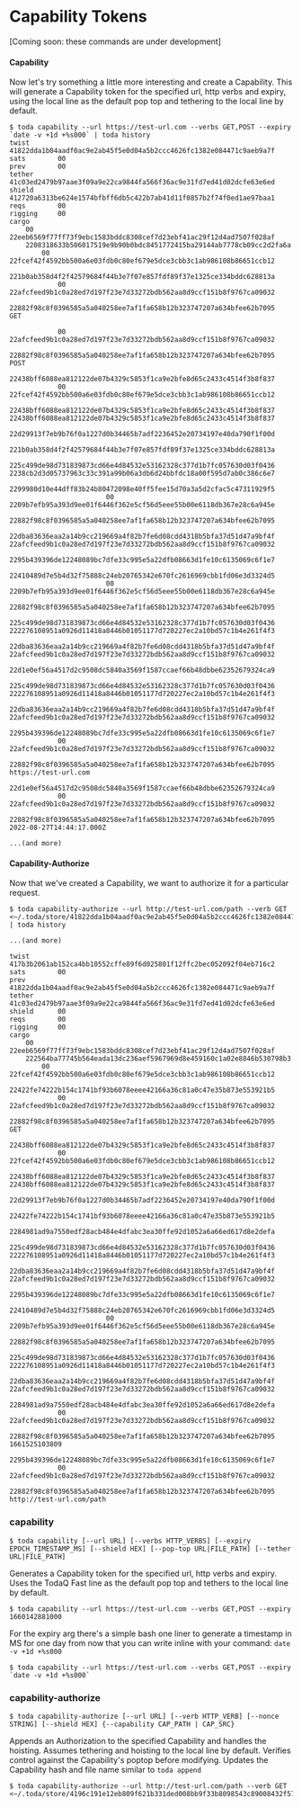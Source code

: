 # Capability Tokens

[Coming soon: these commands are under development]

#### Capability
Now let's try something a little more interesting and create a Capability. This will generate a Capability token for the specified url, http verbs and expiry, using the local line as the default pop top and tethering to the local line by default.
```
$ toda capability --url https://test-url.com --verbs GET,POST --expiry `date -v +1d +%s000` | toda history
twist     	41822dda1b04aadf0ac9e2ab45f5e0d04a5b2ccc4626fc1382e084471c9aeb9a7f
sats      	00
prev      	00
tether    	41c03ed2479b97aae3f09a9e22ca9844fa566f36ac9e31fd7ed41d02dcfe63e6ed
shield    	412720a6313be624e1574bfbff6db5c422b7ab41d11f0857b2f74f0ed1ae97baa1
reqs      	00
rigging   	00
cargo
	00        	22eeb6569f77ff73f9ebc1583bddc8308cef7d23ebf41ac29f12d4ad7507f028af
	2208318633b506017519e9b90b0bdc8451772415ba29144ab7778cb09cc2d2fa6a
		00        	22fcef42f4592bb500a6e03fdb0c80ef679e5dce3cbb3c1ab986108b86651ccb12
		221b0ab358d4f2f42579684f44b3e7f07e857fdf89f37e1325ce334bddc628813a
			00        	22afcfeed9b1c0a28ed7d197f23e7d33272bdb562aa8d9ccf151b8f9767ca09032
			22882f98c8f0396585a5a040258ee7af1fa658b12b323747207a634bfee62b7095	GET

			00        	22afcfeed9b1c0a28ed7d197f23e7d33272bdb562aa8d9ccf151b8f9767ca09032
			22882f98c8f0396585a5a040258ee7af1fa658b12b323747207a634bfee62b7095	POST
		22438bff6088ea812122de07b4329c5853f1ca9e2bfe8d65c2433c4514f3b8f837
			00        	22fcef42f4592bb500a6e03fdb0c80ef679e5dce3cbb3c1ab986108b86651ccb12
			22438bff6088ea812122de07b4329c5853f1ca9e2bfe8d65c2433c4514f3b8f837	22438bff6088ea812122de07b4329c5853f1ca9e2bfe8d65c2433c4514f3b8f837
			22d29913f7eb9b76f0a1227d0b34465b7adf2236452e20734197e40da790f1f00d
				221b0ab358d4f2f42579684f44b3e7f07e857fdf89f37e1325ce334bddc628813a
					225c499de98d731839873cd66e4d84532e53162328c377d1b7fc057630d03f0436	2238cb2d3d05737963c33c391a99b06a3db6d24bbfdc18a00f595d7ab0c386c6e7
					2299980d10e44dff83b24b80472098e40ff5fee15d70a3a5d2cfac5c47311929f5
						00        	2209b7efb95a393d9ee01f6446f362e5cf56d5eee55b00e6118db367e28c6a945e
						22882f98c8f0396585a5a040258ee7af1fa658b12b323747207a634bfee62b7095
					22dba83636eaa2a14b9cc219669a4f82b7fe6d08cdd4318b5bfa37d51d47a9bf4f	22afcfeed9b1c0a28ed7d197f23e7d33272bdb562aa8d9ccf151b8f9767ca09032
				2295b439396de12248089bc7dfe33c995e5a22dfb08663d1fe10c6135069c6f1e7
					22410489d7e5b4d32f75888c24eb20765342e670fc2616969cbb1fd06e3d3324d5
						00        	2209b7efb95a393d9ee01f6446f362e5cf56d5eee55b00e6118db367e28c6a945e
						22882f98c8f0396585a5a040258ee7af1fa658b12b323747207a634bfee62b7095
					225c499de98d731839873cd66e4d84532e53162328c377d1b7fc057630d03f0436	222276108951a0926d11418a8446b01051177d720227ec2a10bd57c1b4e261f4f3
					22dba83636eaa2a14b9cc219669a4f82b7fe6d08cdd4318b5bfa37d51d47a9bf4f	22afcfeed9b1c0a28ed7d197f23e7d33272bdb562aa8d9ccf151b8f9767ca09032
				22d1e0ef56a4517d2c9508dc5840a3569f1587ccaef66b48dbbe62352679324ca9
					225c499de98d731839873cd66e4d84532e53162328c377d1b7fc057630d03f0436	222276108951a0926d11418a8446b01051177d720227ec2a10bd57c1b4e261f4f3
					22dba83636eaa2a14b9cc219669a4f82b7fe6d08cdd4318b5bfa37d51d47a9bf4f	22afcfeed9b1c0a28ed7d197f23e7d33272bdb562aa8d9ccf151b8f9767ca09032
		2295b439396de12248089bc7dfe33c995e5a22dfb08663d1fe10c6135069c6f1e7
			00        	22afcfeed9b1c0a28ed7d197f23e7d33272bdb562aa8d9ccf151b8f9767ca09032
			22882f98c8f0396585a5a040258ee7af1fa658b12b323747207a634bfee62b7095	https://test-url.com
		22d1e0ef56a4517d2c9508dc5840a3569f1587ccaef66b48dbbe62352679324ca9
			00        	22afcfeed9b1c0a28ed7d197f23e7d33272bdb562aa8d9ccf151b8f9767ca09032
			22882f98c8f0396585a5a040258ee7af1fa658b12b323747207a634bfee62b7095	2022-08-27T14:44:17.000Z

...(and more)
```

#### Capability-Authorize
Now that we've created a Capability, we want to authorize it for a particular request.
```
$ toda capability-authorize --url http://test-url.com/path --verb GET <~/.toda/store/41822dda1b04aadf0ac9e2ab45f5e0d04a5b2ccc4626fc1382e084471c9aeb9a7f.toda | toda history

...(and more)

twist     	417b3b2061ab152ca4bb10552cffe89f6d025801f12ffc2bec052092f04eb716c2
sats      	00
prev      	41822dda1b04aadf0ac9e2ab45f5e0d04a5b2ccc4626fc1382e084471c9aeb9a7f
tether    	41c03ed2479b97aae3f09a9e22ca9844fa566f36ac9e31fd7ed41d02dcfe63e6ed
shield    	00
reqs      	00
rigging   	00
cargo
	00        	22eeb6569f77ff73f9ebc1583bddc8308cef7d23ebf41ac29f12d4ad7507f028af
	222564ba77745b564eada13dc236aef5967969d8e459160c1a02e8846b530798b3
		00        	22fcef42f4592bb500a6e03fdb0c80ef679e5dce3cbb3c1ab986108b86651ccb12
		22422fe74222b154c1741bf93b6078eeee42166a36c81a0c47e35b873e553921b5
			00        	22afcfeed9b1c0a28ed7d197f23e7d33272bdb562aa8d9ccf151b8f9767ca09032
			22882f98c8f0396585a5a040258ee7af1fa658b12b323747207a634bfee62b7095	GET
		22438bff6088ea812122de07b4329c5853f1ca9e2bfe8d65c2433c4514f3b8f837
			00        	22fcef42f4592bb500a6e03fdb0c80ef679e5dce3cbb3c1ab986108b86651ccb12
			22438bff6088ea812122de07b4329c5853f1ca9e2bfe8d65c2433c4514f3b8f837	22438bff6088ea812122de07b4329c5853f1ca9e2bfe8d65c2433c4514f3b8f837
			22d29913f7eb9b76f0a1227d0b34465b7adf2236452e20734197e40da790f1f00d
				22422fe74222b154c1741bf93b6078eeee42166a36c81a0c47e35b873e553921b5
				2284981ad9a7550edf28acb484e4dfabc3ea30ffe92d1052a6a66ed617d8e2defa
					225c499de98d731839873cd66e4d84532e53162328c377d1b7fc057630d03f0436	222276108951a0926d11418a8446b01051177d720227ec2a10bd57c1b4e261f4f3
					22dba83636eaa2a14b9cc219669a4f82b7fe6d08cdd4318b5bfa37d51d47a9bf4f	22afcfeed9b1c0a28ed7d197f23e7d33272bdb562aa8d9ccf151b8f9767ca09032
				2295b439396de12248089bc7dfe33c995e5a22dfb08663d1fe10c6135069c6f1e7
					22410489d7e5b4d32f75888c24eb20765342e670fc2616969cbb1fd06e3d3324d5
						00        	2209b7efb95a393d9ee01f6446f362e5cf56d5eee55b00e6118db367e28c6a945e
						22882f98c8f0396585a5a040258ee7af1fa658b12b323747207a634bfee62b7095
					225c499de98d731839873cd66e4d84532e53162328c377d1b7fc057630d03f0436	222276108951a0926d11418a8446b01051177d720227ec2a10bd57c1b4e261f4f3
					22dba83636eaa2a14b9cc219669a4f82b7fe6d08cdd4318b5bfa37d51d47a9bf4f	22afcfeed9b1c0a28ed7d197f23e7d33272bdb562aa8d9ccf151b8f9767ca09032
		2284981ad9a7550edf28acb484e4dfabc3ea30ffe92d1052a6a66ed617d8e2defa
			00        	22afcfeed9b1c0a28ed7d197f23e7d33272bdb562aa8d9ccf151b8f9767ca09032
			22882f98c8f0396585a5a040258ee7af1fa658b12b323747207a634bfee62b7095	1661525103809
		2295b439396de12248089bc7dfe33c995e5a22dfb08663d1fe10c6135069c6f1e7
			00        	22afcfeed9b1c0a28ed7d197f23e7d33272bdb562aa8d9ccf151b8f9767ca09032
			22882f98c8f0396585a5a040258ee7af1fa658b12b323747207a634bfee62b7095	http://test-url.com/path
```





### capability
`$ toda capability [--url URL] [--verbs HTTP_VERBS] [--expiry EPOCH_TIMESTAMP_MS] [--shield HEX] [--pop-top URL|FILE_PATH] [--tether URL|FILE_PATH]`

Generates a Capability token for the specified url, http verbs and expiry. Uses the TodaQ Fast line as the default pop top and tethers to the local line by default.

```
$ toda capability --url https://test-url.com --verbs GET,POST --expiry 1660142881000
```

For the expiry arg there's a simple bash one liner to generate a timestamp in MS for one day from now that you can write inline with your command: `date -v +1d +%s000`

```
$ toda capability --url https://test-url.com --verbs GET,POST --expiry `date -v +1d +%s000`
```


### capability-authorize
`$ toda capability-authorize [--url URL] [--verb HTTP_VERB] [--nonce STRING] [--shield HEX] {--capability CAP_PATH | CAP_SRC}`

Appends an Authorization to the specified Capability and handles the hoisting. Assumes tethering and hoisting to the local line by default. Verifies control against the Capability's poptop before modifying. Updates the Capability hash and file name similar to `toda append`

```
$ toda capability-authorize --url http://test-url.com/path --verb GET <~/.toda/store/4196c191e12eb809f621b331ded008bb9f33b8098543c89008432f57cf0c8088a9.toda
```
